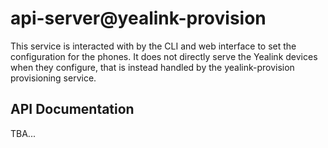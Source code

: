 # api-server@yealink-provision

This service is interacted with by the CLI and web interface to set the configuration for the phones.
It does not directly serve the Yealink devices when they configure, that is instead handled by the yealink-provision provisioning service.

## API Documentation

TBA...
